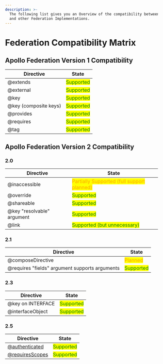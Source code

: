 ```yaml
---
description: >-
  The following list gives you an Overview of the compatibility between Cosmo
  and other Federation Implementations.
---
```


# Federation Compatibility Matrix



## Apollo Federation Version 1 Compatibility

| Directive             | State                                       |
| --------------------- | ------------------------------------------- |
| @extends              | <mark style="color:green;">Supported</mark> |
| @external             | <mark style="color:green;">Supported</mark> |
| @key                  | <mark style="color:green;">Supported</mark> |
| @key (composite keys) | <mark style="color:green;">Supported</mark> |
| @provides             | <mark style="color:green;">Supported</mark> |
| @requires             | <mark style="color:green;">Supported</mark> |
| @tag                  | <mark style="color:green;">Supported</mark> |

## Apollo Federation Version 2 Compatibility

### 2.0

| Directive                  | State                                                                         |
| -------------------------- | ----------------------------------------------------------------------------- |
| @inaccessible              | <mark style="color:orange;">Partially Supported (full support planned)</mark> |
| @override                  | <mark style="color:green;">Supported</mark>                                   |
| @shareable                 | <mark style="color:green;">Supported</mark>                                   |
| @key "resolvable" argument | <mark style="color:green;">Supported</mark>                                   |
| @link                      | <mark style="color:green;">Supported (but unnecessary)</mark>                 |

### 2.1

| Directive                                      | State                                       |
| ---------------------------------------------- | ------------------------------------------- |
| @composeDirective                              | <mark style="color:orange;">Planned</mark>  |
| @requires "fields" argument supports arguments | <mark style="color:green;">Supported</mark> |

### 2.3

| Directive         | State                                       |
| ----------------- | ------------------------------------------- |
| @key on INTERFACE | <mark style="color:green;">Supported</mark> |
| @interfaceObject  | <mark style="color:green;">Supported</mark> |

### 2.5

| Directive                                       | State                                       |
| ----------------------------------------------- | ------------------------------------------- |
| [@authenticated](directives/authenticated.md)   | <mark style="color:green;">Supported</mark> |
| [@requiresScopes](directives/requiresscopes.md) | <mark style="color:green;">Supported</mark> |

